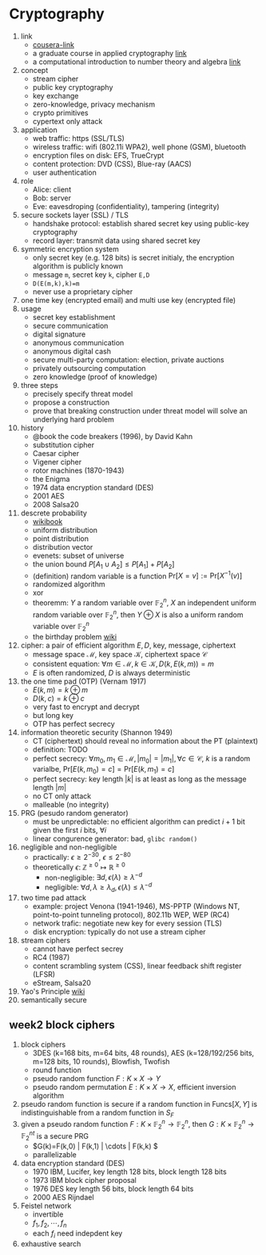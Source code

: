 # Cryptography

1. link
   * [cousera-link](https://www.coursera.org/learn/crypto/home/week/1)
   * a graduate course in applied cryptography [link](https://toc.cryptobook.us/)
   * a computational introduction to number theory and algebra [link](https://open.umn.edu/opentextbooks/textbooks/187)
2. concept
   * stream cipher
   * public key cryptography
   * key exchange
   * zero-knowledge, privacy mechanism
   * crypto primitives
   * cypertext only attack
3. application
   * web traffic: https (SSL/TLS)
   * wireless traffic: wifi (802.11i WPA2), well phone (GSM), bluetooth
   * encryption files on disk: EFS, TrueCrypt
   * content protection: DVD (CSS), Blue-ray (AACS)
   * user authentication
4. role
   * Alice: client
   * Bob: server
   * Eve: eavesdroping (confidentiality), tampering (integrity)
5. secure sockets layer (SSL) / TLS
   * handshake protocol: establish shared secret key using public-key cryptography
   * record layer: transmit data using shared secret key
6. symmetric encryption system
   * only secret key (e.g. 128 bits) is secret initialy, the encryption algorithm is publicly known
   * message `m`, secret key `k`, cipher `E,D`
   * `D(E(m,k),k)=m`
   * never use a proprietary cipher
7. one time key (encrypted email) and multi use key (encrypted file)
8. usage
   * secret key establishment
   * secure communication
   * digital signature
   * anonymous communication
   * anonymous digital cash
   * secure multi-party computation: election, private auctions
   * privately outsourcing computation
   * zero knowledge (proof of knowledge)
9. three steps
   * precisely specify threat model
   * propose a construction
   * prove that breaking construction under threat model will solve an underlying hard problem
10. history
    * @book the code breakers (1996), by David Kahn
    * substitution cipher
    * Caesar cipher
    * Vigener cipher
    * rotor machines (1870-1943)
    * the Enigma
    * 1974 data encryption standard (DES)
    * 2001 AES
    * 2008 Salsa20
11. descrete probability
    * [wikibook](https://en.wikibooks.org/wiki/High_School_Mathematics_Extensions/Discrete_Probability)
    * uniform distribution
    * point distribution
    * distribution vector
    * evenets: subset of universe
    * the union bound $P[A_1\cup A_2]\leq P[A_1] + P[A_2]$
    * (definition) random variable is a function $\mathrm{Pr}[X=v]:=\mathrm{Pr}[X^{-1}(v)]$
    * randomized algorithm
    * xor
    * theoremm: $Y$ a random variable over $\mathbb{F}_2^n$, $X$ an independent uniform random variable over $\mathbb{F}_2^n$, then $Y\oplus X$ is also a uniform random variable over $\mathbb{F}_2^n$
    * the birthday problem [wiki](https://en.wikipedia.org/wiki/Birthday_problem)
12. cipher: a pair of efficient algorithm $E,D$, key, message, ciphertext
    * message space $\mathcal{M}$, key space $\mathcal{K}$, ciphertext space $\mathcal{C}$
    * consistent equation: $\forall m\in\mathcal{M},k\in\mathcal{K}, D(k,E(k,m))=m$
    * $E$ is often randomized, $D$ is always deterministic
13. the one time pad (OTP) (Vernam 1917)
    * $E(k,m)=k\oplus m$
    * $D(k,c)=k\oplus c$
    * very fast to encrypt and decrypt
    * but long key
    * OTP has perfect secrecy
14. information theoretic security (Shannon 1949)
    * CT (ciphertext) should reveal no information about the PT (plaintext)
    * definition: TODO
    * perfect secrecy: $\forall m_0,m_1\in \mathcal{M},|m_0|=|m_1|,\forall c\in\mathcal{C}$, $k$ is a random varialbe, $\mathrm{Pr}[E(k,m_0)=c]=\mathrm{Pr}[E(k,m_1)=c]$
    * perfect secrecy: key length $|k|$ is at least as long as the message length $|m|$
    * no CT only attack
    * malleable (no integrity)
15. PRG (pesudo random generator)
    * must be unpredictable: no efficient algorithm can predict $i+1$ bit given the first $i$ bits, $\forall i$
    * linear congurence generator: bad, `glibc random()`
16. negligible and non-negligible
    * practically: $\epsilon\geq 2^{-30}$, $\epsilon\leq 2^{-80}$
    * theoretically $\epsilon:\; \mathbb{Z}^{\geq 0} \mapsto \mathbb{R}^{\geq 0}$
      * non-negligible: $\exists d, \epsilon(\lambda)\geq {\lambda^{-d}}$
      * negligible: $\forall d,\lambda\geq\lambda_d, \epsilon(\lambda)\leq {\lambda^{-d}}$
17. two time pad attack
    * example: project Venona (1941-1946), MS-PPTP (Windows NT, point-to-point tunneling protocol), 802.11b WEP, WEP (RC4)
    * network trafic: negotiate new key for every session (TLS)
    * disk encryption: typically do not use a stream cipher
18. stream ciphers
    * cannot have perfect secrey
    * RC4 (1987)
    * content scrambling system (CSS), linear feedback shift register (LFSR)
    * eStream, Salsa20
19. Yao's Principle [wiki](https://en.wikipedia.org/wiki/Yao%27s_principle)
20. semantically secure

## week2 block ciphers

1. block ciphers
   * 3DES (k=168 bits, m=64 bits, 48 rounds), AES (k=128/192/256 bits, m=128 bits, 10 rounds), Blowfish, Twofish
   * round function
   * pseudo random function $F:K\times X\to Y$
   * pseudo random permutation $E:K\times X\to X$, efficient inversion algorithm
2. pseudo random function is secure if a random function in $\mathrm{Funcs}[X,Y]$ is indistinguishable from a random function in $S_F$
3. given a pseudo random function $F:K\times \mathbb{F}_2^n\to \mathbb{F}_2^n$, then $G:K\times \mathbb{F}_2^n\to \mathbb{F}_2^{nt}$ is a secure PRG
   * $G(k)=F(k,0) | F(k,1) | \cdots | F(k,k) $
   * parallelizable
4. data encryption standard (DES)
   * 1970 IBM, Lucifer, key length 128 bits, block length 128 bits
   * 1973 IBM block cipher proposal
   * 1976 DES key length 56 bits, block length 64 bits
   * 2000 AES Rijndael
5. Feistel network
   * invertible
   * $f_1,f_2,\cdots,f_n$
   * each $f_i$ need indepdent key
6. exhaustive search
